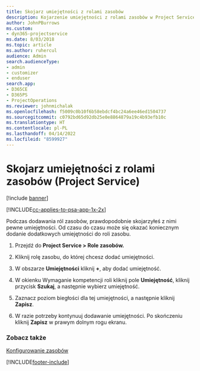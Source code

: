 ```yaml
---
title: Skojarz umiejętności z rolami zasobów
description: Kojarzenie umiejętności z rolami zasobów w Project Service
author: JohnPBurrows
ms.custom:
- dyn365-projectservice
ms.date: 8/03/2018
ms.topic: article
ms.author: ruhercul
audience: Admin
search.audienceType:
- admin
- customizer
- enduser
search.app:
- D365CE
- D365PS
- ProjectOperations
ms.reviewer: johnmichalak
ms.openlocfilehash: f5009c0b10f6b58ebdcf4bc24a6ee46ed1504737
ms.sourcegitcommit: c0792bd65d92db25e0e8864879a19c4b93efb10c
ms.translationtype: HT
ms.contentlocale: pl-PL
ms.lasthandoff: 04/14/2022
ms.locfileid: "8599927"
---
```

# <a name="associate-skills-with-resource-roles-project-service"></a>Skojarz umiejętności z rolami zasobów (Project Service)

[!include [banner](../includes/psa-now-project-operations.md)]

[!INCLUDE[cc-applies-to-psa-app-1x-2x](../includes/cc-applies-to-psa-app-1x-2x.md)]

Podczas dodawania ról zasobów, prawdopodobnie skojarzyłeś z nimi pewne umiejętności. Od czasu do czasu może się okazać koniecznym dodanie dodatkowych umiejętności do roli zasobu.  
  
1.  Przejdź do **Project Service > Role zasobów.**  
  
2.  Kliknij rolę zasobu, do której chcesz dodać umiejętności.  
  
3.  W obszarze **Umiejętności** kliknij **+**, aby dodać umiejętność.  
  
4.  W okienku Wymaganie kompetencji roli kliknij pole **Umiejętność**, kliknij przycisk **Szukaj**, a następnie wybierz umiejętność.  
  
5.  Zaznacz poziom biegłości dla tej umiejętności, a następnie kliknij **Zapisz**.  
  
6.  W razie potrzeby kontynuuj dodawanie umiejętności. Po skończeniu kliknij **Zapisz** w prawym dolnym rogu ekranu.  
  
### <a name="see-also"></a>Zobacz także  
 [Konfigurowanie zasobów](../psa/set-up-resources.md)


[!INCLUDE[footer-include](../includes/footer-banner.md)]
